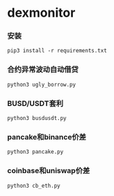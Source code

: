 # dexmonitor

### 安装
`pip3 install -r requirements.txt`

### 合约异常波动自动借贷
`python3 ugly_borrow.py`

### BUSD/USDT套利
`python3 busdusdt.py`

### pancake和binance价差
`python3 pancake.py`

### coinbase和uniswap价差
`python3 cb_eth.py`
